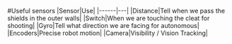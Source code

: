 #Useful sensors 
|Sensor|Use|
|------|---|
|Distance|Tell when we pass the shields in the outer walls|
|Switch|When we are touching the cleat for shooting|
|Gyro|Tell what direction we are facing for autonomous|
|Encoders|Precise robot motion|
|Camera|Visibility / Vision Tracking|
